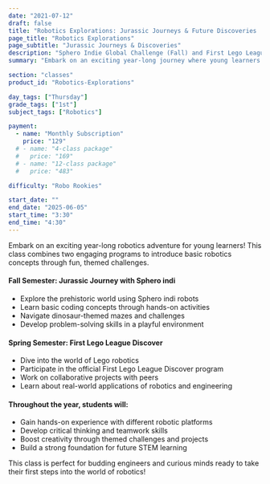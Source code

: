 ```yaml
---
date: "2021-07-12"
draft: false
title: "Robotics Explorations: Jurassic Journeys & Future Discoveries | Blue Ridge Boost"
page_title: "Robotics Explorations"
page_subtitle: "Jurassic Journeys & Discoveries"
description: "Sphero Indie Global Challenge (Fall) and First Lego League Discovery (Spring)"
summary: "Embark on an exciting year-long journey where young learners explore basic robotics concepts through themed challenges, including Jurassic adventures with Sphero indi in the fall and collaborative Lego projects in the spring, fostering critical thinking, teamwork, and creativity."

section: "classes"
product_id: "Robotics-Explorations"

day_tags: ["Thursday"]
grade_tags: ["1st"]
subject_tags: ["Robotics"]

payment:
  - name: "Monthly Subscription"
    price: "129"
  # - name: "4-class package"
  #   price: "169"
  # - name: "12-class package"
  #   price: "483"

difficulty: "Robo Rookies"

start_date: ""
end_date: "2025-06-05"
start_time: "3:30"
end_time: "4:30"
---
```


<p>Embark on an exciting year-long robotics adventure for young learners! This class combines two engaging programs to introduce basic robotics concepts through fun, themed challenges.</p>
    <h4>Fall Semester: Jurassic Journey with Sphero indi</h4>
    <ul>
      <li>Explore the prehistoric world using Sphero indi robots</li>
      <li>Learn basic coding concepts through hands-on activities</li>
      <li>Navigate dinosaur-themed mazes and challenges</li>
      <li>Develop problem-solving skills in a playful environment</li>
    </ul>
    <h4>Spring Semester: First Lego League Discover</h4>
    <ul>
      <li>Dive into the world of Lego robotics</li>
      <li>Participate in the official First Lego League Discover program</li>
      <li>Work on collaborative projects with peers</li>
      <li>Learn about real-world applications of robotics and engineering</li>
    </ul>
    <h4>Throughout the year, students will:</h4>
    <ul>
      <li>Gain hands-on experience with different robotic platforms</li>
      <li>Develop critical thinking and teamwork skills</li>
      <li>Boost creativity through themed challenges and projects</li>
      <li>Build a strong foundation for future STEM learning</li>
    </ul>
    <p>This class is perfect for budding engineers and curious minds ready to take their first steps into the world of robotics!</p>
